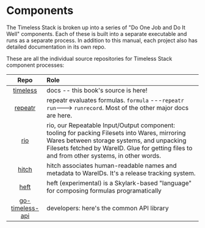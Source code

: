 Components
==========

The Timeless Stack is broken up into a series of "Do One Job and Do It Well" components.
Each of these is built into a separate executable and runs as a separate process.
In addition to this manual, each project also has detailed documentation in its own repo.

These are all the individual source repositories for Timeless Stack component processes:


| Repo                                                             |  Role     |
|:----------------------------------------------------------------:|:----------|
| [timeless](https://github.com/polydawn/timeless)               |  docs -- this book's source is here!
| [repeatr](https://github.com/polydawn/repeatr)                 |  repeatr evaluates formulas.  `formula` ---`repeatr run`---> `runrecord`.  Most of the other major docs are here.
| [rio](https://github.com/polydawn/rio)                         |  rio, our Repeatable Input/Output component: tooling for packing Filesets into Wares, mirroring Wares between storage systems, and unpacking Filesets fetched by WareID.  Glue for getting files to and from other systems, in other words.
| [hitch](https://github.com/polydawn/hitch)                     |  hitch associates human-readable names and metadata to WareIDs.  It's a release tracking system.
| [heft](https://github.com/polydawn/heft)                       |  heft (experimental) is a Skylark-based "language" for composing formulas programatically
| [go-timeless-api](https://github.com/polydawn/go-timeless-api) |  developers: here's the common API library
